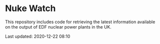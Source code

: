 # Nuke Watch

This repository includes code for retrieving the latest information available on the output of EDF nuclear power plants in the UK.

Last updated: 2020-12-22 08:10